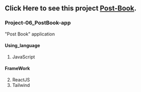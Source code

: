 ## Click Here to see this project [Post-Book](https://blogsite-postbook-mir.netlify.app/).
### Project-06_PostBook-app
"Post Book" application
#### Using_language 
  1. JavaScript
#### FrameWork 
  2. ReactJS
  3. Tailwind
